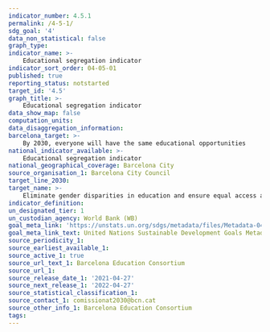 ```yaml
---
indicator_number: 4.5.1
permalink: /4-5-1/
sdg_goal: '4'
data_non_statistical: false
graph_type: 
indicator_name: >-
    Educational segregation indicator
indicator_sort_order: 04-05-01
published: true
reporting_status: notstarted
target_id: '4.5'
graph_title: >-
    Educational segregation indicator
data_show_map: false
computation_units: 
data_disaggregation_information: 
barcelona_target: >-
    By 2030, everyone will have the same educational opportunities 
national_indicator_available: >-
    Educational segregation indicator
national_geographical_coverage: Barcelona City
source_organisation_1: Barcelona City Council
target_line_2030: 
target_name: >-
    Eliminate gender disparities in education and ensure equal access at all levels of education and vocational training for the vulnerable, including people with disabilities, indigenous peoples and children in vulnerable situations, at all levels of education and vocational training
indicator_definition:
un_designated_tier: 1
un_custodian_agency: World Bank (WB)
goal_meta_link: 'https://unstats.un.org/sdgs/metadata/files/Metadata-04-05-01.pdf'
goal_meta_link_text: United Nations Sustainable Development Goals Metadata (pdf 894kB)
source_periodicity_1: 
source_earliest_available_1: 
source_active_1: true
source_url_text_1: Barcelona Education Consortium
source_url_1: 
source_release_date_1: '2021-04-27'
source_next_release_1: '2022-04-27'
source_statistical_classification_1: 
source_contact_1: comissionat2030@bcn.cat
source_other_info_1: Barcelona Education Consortium
tags:
---
```

